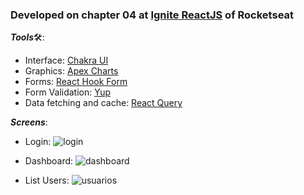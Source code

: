 ### Developed on chapter 04 at [Ignite ReactJS](https://www.rocketseat.com.br/ignite) of Rocketseat

***Tools***🛠:
 - Interface: [Chakra UI](https://chakra-ui.com//docs)
 - Graphics: [Apex Charts](https://apexcharts.com/)
 - Forms: [React Hook Form](https://react-hook-form.com/)
 - Form Validation: [Yup](https://github.com/jquense/yup)
 - Data fetching and cache: [React Query](https://react-query.tanstack.com/)

***Screens***:

 - Login:
![login](https://user-images.githubusercontent.com/45896324/147300365-eed7090a-6813-46c2-97be-f6a46f24fbae.png)

 - Dashboard:
![dashboard](https://user-images.githubusercontent.com/45896324/147300370-719914c1-8cd5-4ca8-a0f7-02cacbcb4666.png)

 - List Users:
![usuarios](https://user-images.githubusercontent.com/45896324/147300375-f98ef77f-3aae-4db2-ad06-fcae9cbdc6a8.png)
